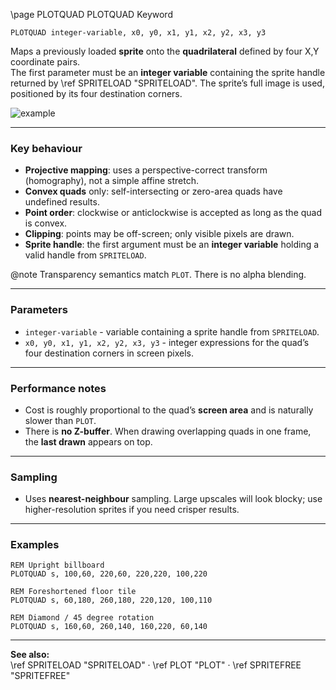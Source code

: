 \page PLOTQUAD PLOTQUAD Keyword
```basic
PLOTQUAD integer-variable, x0, y0, x1, y1, x2, y2, x3, y3
```

Maps a previously loaded **sprite** onto the **quadrilateral** defined by four X,Y coordinate pairs.  
The first parameter must be an **integer variable** containing the sprite handle returned by \ref SPRITELOAD "SPRITELOAD".
The sprite’s full image is used, positioned by its four destination corners.

![example](https://github.com/user-attachments/assets/d6ae6888-46db-42ee-be95-d96c888dc1b5)

---

### Key behaviour

- **Projective mapping**: uses a perspective-correct transform (homography), not a simple affine stretch.
- **Convex quads** only: self-intersecting or zero-area quads have undefined results.
- **Point order**: clockwise or anticlockwise is accepted as long as the quad is convex.
- **Clipping**: points may be off-screen; only visible pixels are drawn.
- **Sprite handle**: the first argument must be an **integer variable** holding a valid handle from `SPRITELOAD`.


@note Transparency semantics match `PLOT`. There is no alpha blending.

---

### Parameters

- `integer-variable` - variable containing a sprite handle from `SPRITELOAD`.
- `x0, y0, x1, y1, x2, y2, x3, y3` - integer expressions for the quad’s four destination corners in screen pixels.

---

### Performance notes

- Cost is roughly proportional to the quad’s **screen area** and is naturally slower than `PLOT`.
- There is **no Z-buffer**. When drawing overlapping quads in one frame, the **last drawn** appears on top.

---

### Sampling

- Uses **nearest-neighbour** sampling. Large upscales will look blocky; use higher-resolution sprites if you need crisper results.

---

### Examples

```basic
REM Upright billboard
PLOTQUAD s, 100,60, 220,60, 220,220, 100,220

REM Foreshortened floor tile
PLOTQUAD s, 60,180, 260,180, 220,120, 100,110

REM Diamond / 45 degree rotation
PLOTQUAD s, 160,60, 260,140, 160,220, 60,140
```

---

**See also:**  
\ref SPRITELOAD "SPRITELOAD" ·
\ref PLOT "PLOT" ·
\ref SPRITEFREE "SPRITEFREE"
